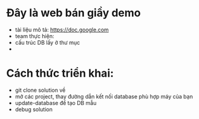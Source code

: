 ﻿# Đây là web bán giầy demo
- tài liệu mô tả: https://doc.google.com
- team thực hiện:
- cấu trúc DB lấy ở thư mục
- 
# Cách thức triển khai:
- git clone solution về
- mở các project, thay đường dẫn kết nối database phù hợp máy của bạn
- update-database để tạo DB mẫu
- debug solution